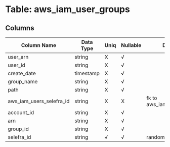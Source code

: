 # Table: aws_iam_user_groups

## Columns 

|  Column Name   |  Data Type  | Uniq | Nullable | Description | 
|  ----  | ----  | ----  | ----  | ---- | 
| user_arn | string | X | √ |  | 
| user_id | string | X | √ |  | 
| create_date | timestamp | X | √ |  | 
| group_name | string | X | √ |  | 
| path | string | X | √ |  | 
| aws_iam_users_selefra_id | string | X | X | fk to aws_iam_users.selefra_id | 
| account_id | string | X | √ |  | 
| arn | string | X | √ |  | 
| group_id | string | X | √ |  | 
| selefra_id | string | √ | √ | random id | 


